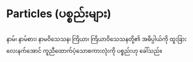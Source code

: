 # Particles (ပစ္စည်းများ)

နာမ်၊ နာမ်စား၊ နာမဝိသေသန၊ ကြိယာ၊ ကြိယာဝိသေသနတို့၏ အဓိပ္ပါယ်ကို ထူးခြားလေးနက်အောင် ကူညီထောက်ပံ့သောစကားလုံးကို ပစ္စည်းဟု ခေါ်သည်။
